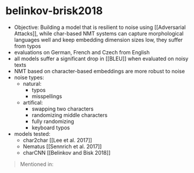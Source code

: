 # belinkov-brisk2018
- Objective: Building a model that is resilient to noise using [[Adversarial Attacks]], while char-based NMT systems can capture morphological languages well and keep embedding dimension sizes low, they suffer from typos
- evaluations on German, French and Czech from English
- all models suffer a significant drop in [[BLEU]] when evaluated on noisy texts
- NMT based on character-based embeddings are more robust to noise
- noise types:
	- natural:
		- typos
		- misspellings
	- artifical:
		- swapping two characters
		- randomizing middle characters
		- fully randomizing
		- keyboard typos
- 	models tested:
	- 	char2char [[Lee et al. 2017]]
	- 	Nematus [[Sennrich et al. 2017]]
	- 	charCNN [[Belinkov and Bisk 2018]]
	
> Mentioned in:
